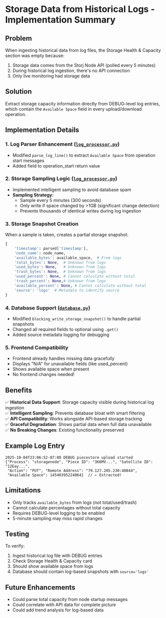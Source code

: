 # Storage Data from Historical Logs - Implementation Summary

## Problem
When ingesting historical data from log files, the Storage Health & Capacity section was empty because:
1. Storage data comes from the Storj Node API (polled every 5 minutes)
2. During historical log ingestion, there's no API connection
3. Only live monitoring had storage data

## Solution
Extract storage capacity information directly from DEBUG-level log entries, which contain the `Available Space` field in every upload/download operation.

## Implementation Details

### 1. Log Parser Enhancement ([`log_processor.py`](storj_monitor/log_processor.py:186))
- Modified `parse_log_line()` to extract `Available Space` from operation start messages
- Added field to operation_start return value

### 2. Storage Sampling Logic ([`log_processor.py`](storj_monitor/log_processor.py:260))
- Implemented intelligent sampling to avoid database spam
- **Sampling Strategy:**
  - Sample every 5 minutes (300 seconds)
  - Only write if space changed by >1GB (significant change detection)
  - Prevents thousands of identical writes during log ingestion

### 3. Storage Snapshot Creation
When a sample is taken, creates a partial storage snapshot:
```python
{
    'timestamp': parsed['timestamp'],
    'node_name': node_name,
    'available_bytes': available_space,  # From logs
    'total_bytes': None,  # Unknown from logs
    'used_bytes': None,   # Unknown from logs
    'trash_bytes': None,  # Unknown from logs
    'used_percent': None, # Cannot calculate without total
    'trash_percent': None,# Unknown from logs
    'available_percent': None, # Cannot calculate without total
    'source': 'logs'  # Metadata to identify source
}
```

### 4. Database Support ([`database.py`](storj_monitor/database.py:845))
- Modified `blocking_write_storage_snapshot()` to handle partial snapshots
- Changed all required fields to optional using `.get()`
- Added source metadata logging for debugging

### 5. Frontend Compatibility
- Frontend already handles missing data gracefully
- Displays "N/A" for unavailable fields (like used_percent)
- Shows available space when present
- No frontend changes needed!

## Benefits

✅ **Historical Data Support**: Storage capacity visible during historical log ingestion  
✅ **Intelligent Sampling**: Prevents database bloat with smart filtering  
✅ **API Compatibility**: Works alongside API-based storage tracking  
✅ **Graceful Degradation**: Shows partial data when full data unavailable  
✅ **No Breaking Changes**: Existing functionality preserved  

## Example Log Entry
```
2025-10-04T23:06:52-07:00 DEBUG piecestore upload started 
{"Process": "storagenode", "Piece ID": "3K6MV...", "Satellite ID": "12Eay...", 
 "Action": "PUT", "Remote Address": "79.127.205.230:40844", 
 "Available Space": 14540395224064}  // ← Extracted!
```

## Limitations
- Only tracks `available_bytes` from logs (not total/used/trash)
- Cannot calculate percentages without total capacity
- Requires DEBUG-level logging to be enabled
- 5-minute sampling may miss rapid changes

## Testing
To verify:
1. Ingest historical log file with DEBUG entries
2. Check Storage Health & Capacity card
3. Should show available space from logs
4. Database should contain log-based snapshots with `source='logs'`

## Future Enhancements
- Could parse total capacity from node startup messages
- Could correlate with API data for complete picture
- Could add trend analysis for log-based data